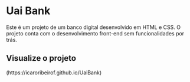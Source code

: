 # Uai Bank
Este é um projeto de um banco digital desenvolvido em HTML e CSS. O projeto conta com o desenvolvimento front-end sem funcionalidades por trás.
<h2>Visualize o projeto</h2>
(https://icaroribeirof.github.io/UaiBank)
